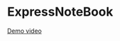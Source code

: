 # ExpressNoteBook
[Demo video](https://drive.google.com/file/d/1YvCSMSq6ZORW_pRLSQSvd6SDlLiQ27de/view?usp=sharing)<br/>
